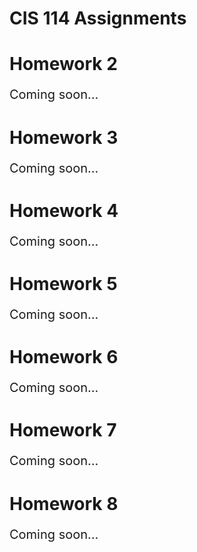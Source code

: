 # CIS 114 Assignments
<!DOCTYPE html>
<html>
	<head>
		<title>Change font size in HTML</title>	
	</head>
	<body>
	<h1>Homework 2</h1>
	<p style="font-size: 20px">Coming soon... </p>
	</body>
</htm1>


<!DOCTYPE html>
<html>
	<head>
		<title>Change font size in HTML</title>
	</head>
	<body>
	<h1>Homework 3</h1>
	<p style="font-size: 20px">Coming soon... </p>
	</body>
</htm1>


<!DOCTYPE html>
<html>
	<head>
		<title>Change font size in HTML</title>
	</head>
	<body>
	<h1>Homework 4</h1>
	<p style="font-size: 20px">Coming soon...</p>
	</body>
</htm1>


<!DOCTYPE html>
<html>
	<head>
		<title>Change font size in HTML</title>
	</head>
	<body>
	<h1>Homework 5</h1>
	<p style="font-size: 20px">Coming soon... </p>
	</body>
</htm1>


<!DOCTYPE html>
<html>
	<head>
		<title>Change font size in HTML</title>
	</head>
	<body>
	<h1>Homework 6</h1>
	<p style="font-size: 20px">Coming soon... </p>
	</body>
</htm1>


<!DOCTYPE html>
<html>
	<head>
		<title>Change font size in HTML</title>
	</head>
	<body>
	<h1>Homework 7</h1>
	<p style="font-size: 20px">Coming soon... </p>
	</body>
</htm1>


<!DOCTYPE html>
<html>
	<head>
		<title>Change font size in HTML</title>
	</head>
	<body>
	<h1>Homework 8</h1>
	<p style="font-size: 20px">Coming soon... </p>
	</body>
</htm1>
